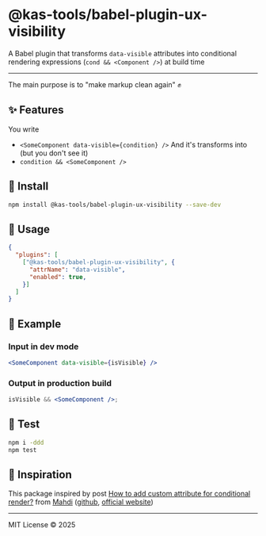# @kas-tools/babel-plugin-ux-visibility

A Babel plugin that transforms `data-visible` attributes into conditional rendering expressions (`cond && <Component />`) at build time

---

The main purpose is to "make markup clean again" ✊

## ✨ Features

You write
- `<SomeComponent data-visible={condition} />`
And it's transforms into (but you don't see it)
- `condition && <SomeComponent />`

## 🔧 Install

```bash
npm install @kas-tools/babel-plugin-ux-visibility --save-dev
```

## 🧪 Usage

```json
{
  "plugins": [
    ["@kas-tools/babel-plugin-ux-visibility", {
      "attrName": "data-visible",
      "enabled": true,
    }]
  ]
}
```

## 🧾 Example

### Input in dev mode

```jsx
<SomeComponent data-visible={isVisible} />
```

### Output in production build

```jsx
isVisible && <SomeComponent />;
```

## 🧪 Test

```bash
npm i -ddd
npm test
```

## 🖤 Inspiration
This package inspired by post [How to add custom attribute for conditional render?](https://stackoverflow.com/questions/79662332/how-to-add-custom-attribute-for-conditional-render) from [Mahdi](https://stackoverflow.com/users/2535843/mahdi) ([github](https://github.com/mahdix), [official website](https://mahdix.com/))

---

MIT License © 2025
